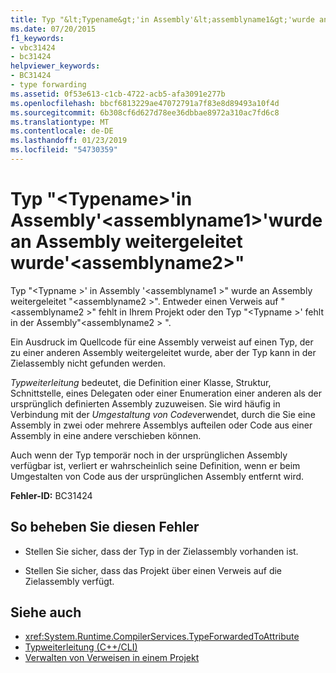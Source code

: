 ```yaml
---
title: Typ "&lt;Typename&gt;'in Assembly'&lt;assemblyname1&gt;'wurde an Assembly weitergeleitet wurde'&lt;assemblyname2&gt;"
ms.date: 07/20/2015
f1_keywords:
- vbc31424
- bc31424
helpviewer_keywords:
- BC31424
- type forwarding
ms.assetid: 0f53e613-c1cb-4722-acb5-afa3091e277b
ms.openlocfilehash: bbcf6813229ae47072791a7f83e8d89493a10f4d
ms.sourcegitcommit: 6b308cf6d627d78ee36dbbae8972a310ac7fd6c8
ms.translationtype: MT
ms.contentlocale: de-DE
ms.lasthandoff: 01/23/2019
ms.locfileid: "54730359"
---
```

# <a name="type-lttypenamegt-in-assembly-ltassemblyname1gt-has-been-forwarded-to-assembly-ltassemblyname2gt"></a>Typ "&lt;Typename&gt;'in Assembly'&lt;assemblyname1&gt;'wurde an Assembly weitergeleitet wurde'&lt;assemblyname2&gt;"
Typ "\<Typname >' in Assembly '\<assemblyname1 >" wurde an Assembly weitergeleitet "\<assemblyname2 >". Entweder einen Verweis auf "\<assemblyname2 >" fehlt in Ihrem Projekt oder den Typ "\<Typname >' fehlt in der Assembly"\<assemblyname2 > ".  
  
 Ein Ausdruck im Quellcode für eine Assembly verweist auf einen Typ, der zu einer anderen Assembly weitergeleitet wurde, aber der Typ kann in der Zielassembly nicht gefunden werden.  
  
 *Typweiterleitung* bedeutet, die Definition einer Klasse, Struktur, Schnittstelle, eines Delegaten oder einer Enumeration einer anderen als der ursprünglich definierten Assembly zuzuweisen. Sie wird häufig in Verbindung mit der *Umgestaltung von Code*verwendet, durch die Sie eine Assembly in zwei oder mehrere Assemblys aufteilen oder Code aus einer Assembly in eine andere verschieben können.  
  
 Auch wenn der Typ temporär noch in der ursprünglichen Assembly verfügbar ist, verliert er wahrscheinlich seine Definition, wenn er beim Umgestalten von Code aus der ursprünglichen Assembly entfernt wird.  
  
 **Fehler-ID:** BC31424  
  
## <a name="to-correct-this-error"></a>So beheben Sie diesen Fehler  
  
-   Stellen Sie sicher, dass der Typ in der Zielassembly vorhanden ist.  
  
-   Stellen Sie sicher, dass das Projekt über einen Verweis auf die Zielassembly verfügt.  
  
## <a name="see-also"></a>Siehe auch
- <xref:System.Runtime.CompilerServices.TypeForwardedToAttribute>
- [Typweiterleitung (C++/CLI)](/cpp/windows/type-forwarding-cpp-cli)
- [Verwalten von Verweisen in einem Projekt](/visualstudio/ide/managing-references-in-a-project)

